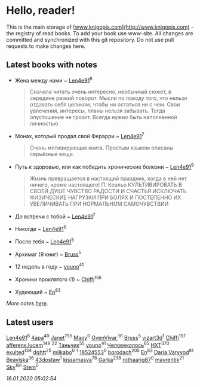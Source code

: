 # Hello, reader!
This is the main storage of [www.knigopis.com](http://www.knigopis.com) - the registry of read books.
To add your book use www-site. All changes are committed and synchronized with this git repository.
Do not use pull requests to make changes here.


## Latest books with notes
* Жена между нами ~ [Len4e91](users/254/254448176-yandex)<sup>8</sup>
    > Сначала читать очень интересно, необычный сюжет, в середине резкий поворот. Мысли по поводу того, что нельзя отдавать себя целиком, чтобы ни остаться ни с чем. Свои увлечения, интересы, планы нельзя забывать. Тогда опустошение не грозит. Всегда нужно быть наполненной личностью

* Монах, который продал свой Ферарри ~ [Len4e91](users/254/254448176-yandex)<sup>7</sup>
    > Очень мотивирующая книга. Простым языком описаны серьёзные вещи.

* Путь к здоровью, или как победить хронические болезни ~ [Len4e91](users/254/254448176-yandex)<sup>9</sup>
    > Жизнь превращается в настоящий праздник, когда в ней нет ничего, кроме настоящего!
    > П. Коэльо
    > КУЛЬТИВИРОВАТЬ В СВОЕЙ ДУШЕ ЧУВСТВО РАДОСТИ И СЧАСТЬЯ
    > ИСКЛЮЧАТЬ ФИЗИЧЕСКИЕ НАГРУЗКИ ПРИ БОЛЯХ И ПОСТЕПЕННО ИХ УВЕЛИЧИВАТЬ ПРИ НОРМАЛЬНОМ САМОЧУВСТВИИ

* До встречи с тобой ~ [Len4e91](users/254/254448176-yandex)<sup>7</sup>

* Никогде ~ [Len4e91](users/254/254448176-yandex)<sup>6</sup>

* После тебя ~ [Len4e91](users/254/254448176-yandex)<sup>5</sup>

* Архимаг (9 книг) ~ [Bruss](users/178/178551812-vkontakte)<sup>5</sup>

* 12 недель в году ~ [youno](users/302/302928912-vkontakte)<sup>41</sup>

* Хроники проклятого (1) ~ [Chiffi](users/105/105831994080785626680-google)<sup>156</sup>

* Худеющий ~ [En](users/333/333646551-vkontakte)<sup>83</sup>


_More notes [here](latest_books_with_notes.md)._


## Latest users
[Len4e91](users/254/254448176-yandex)<sup>8</sup> 
[4apa](users/117/117392596378069249667-google)<sup>40</sup> 
[Janet](users/108/108113656204404967440-google)<sup>755</sup> 
[Мару](users/115/115217405940870180381-google)<sup>0</sup> 
[GvenVivar ](users/158/158266434925901-facebook)<sup>91</sup> 
[Bruss](users/178/178551812-vkontakte)<sup>5</sup> 
[vizart3d](users/581/58171750-vkontakte)<sup>1</sup> 
[Chiffi](users/105/105831994080785626680-google)<sup>157</sup> 
[afferens.lucem](users/196/196071655-vkontakte)<sup>149</sup> 
[](users/270/270444099499-odnoklassniki)<sup>22</sup> 
[Таньчик](users/209/2096581563762610-facebook)<sup>55</sup> 
[youno](users/302/302928912-vkontakte)<sup>41</sup> 
[Человеколось](users/174/17475979687188177329-mailru)<sup>65</sup> 
[HXT](users/100/100002563462782-facebook)<sup>370</sup> 
[exulted](users/100/100599204551896265722-google)<sup>134</sup> 
[dghtt](users/233/233860015-vkontakte)<sup>25</sup> 
[milkabo](users/363/363975832-vkontakte)<sup>0</sup> 
[](users/153/1537586159620888-facebook)<sup>1</sup> 
[18524553](users/235/235870707-vkontakte)<sup>0</sup> 
[borodach](users/157/15706320-vkontakte)<sup>205</sup> 
[En](users/333/333646551-vkontakte)<sup>83</sup> 
[Daria Varyvod](users/829/829893410524253-facebook)<sup>81</sup> 
[Beaviska](users/102/10202544960024508-facebook)<sup>36</sup> 
[43dostaw](users/201/201788999-vkontakte)<sup>1</sup> 
[kissamasya](users/684/68439978-vkontakte)<sup>78</sup> 
[Garka](users/115/115753719718250012620-google)<sup>238</sup> 
[rothaarig87](users/165/165138547-yandex)<sup>0</sup> 
[mavrentik](users/200/200666735-vkontakte)<sup>21</sup> 
[Sky](users/118/118049897850017649660-google)<sup>161</sup> 
[Stem](users/114/114019737181475006297-google)<sup>0</sup> 


_16.01.2020 05:02:54_
